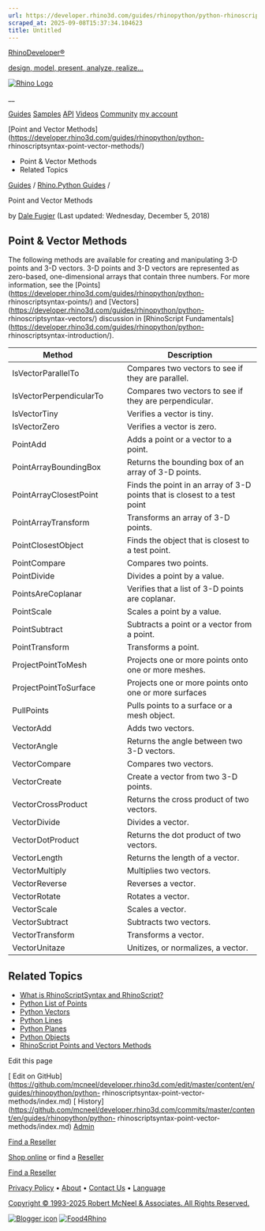 ```yaml
---
url: https://developer.rhino3d.com/guides/rhinopython/python-rhinoscriptsyntax-point-vector-methods/
scraped_at: 2025-09-08T15:37:34.104623
title: Untitled
---
```


[RhinoDeveloper®](/)

[design, model, present, analyze, realize...](/)

[![Rhino Logo](https://developer.rhino3d.com/images/rhinodevlogo.png)](/)

__

[Guides](https://developer.rhino3d.com/guides)
[Samples](https://developer.rhino3d.com/samples)
[API](https://developer.rhino3d.com/api)
[Videos](https://developer.rhino3d.com/videos)
[Community](https://discourse.mcneel.com/c/rhino-developer) [my account
](https://www.rhino3d.com/my-account/ "Manage your account, licenses, and
teams")

[Point and Vector
Methods](https://developer.rhino3d.com/guides/rhinopython/python-
rhinoscriptsyntax-point-vector-methods/)

  * Point & Vector Methods
  * Related Topics

[Guides](https://developer.rhino3d.com/en/guides/) / [Rhino.Python
Guides](https://developer.rhino3d.com/en/guides/rhinopython/) /

Point and Vector Methods

by [Dale Fugier](https://discourse.mcneel.com/u/dale/) (Last updated:
Wednesday, December 5, 2018)

## Point & Vector Methods

The following methods are available for creating and manipulating 3-D points
and 3-D vectors. 3-D points and 3-D vectors are represented as zero-based,
one-dimensional arrays that contain three numbers. For more information, see
the [Points](https://developer.rhino3d.com/guides/rhinopython/python-
rhinoscriptsyntax-points/) and
[Vectors](https://developer.rhino3d.com/guides/rhinopython/python-
rhinoscriptsyntax-vectors/) discussion in [RhinoScript
Fundamentals](https://developer.rhino3d.com/guides/rhinopython/python-
rhinoscriptsyntax-introduction/).

Method |  |  | Description  
---|---|---|---  
IsVectorParallelTo |  |  | Compares two vectors to see if they are parallel.  
IsVectorPerpendicularTo |  |  | Compares two vectors to see if they are perpendicular.  
IsVectorTiny |  |  | Verifies a vector is tiny.  
IsVectorZero |  |  | Verifies a vector is zero.  
PointAdd |  |  | Adds a point or a vector to a point.  
PointArrayBoundingBox |  |  | Returns the bounding box of an array of 3-D points.  
PointArrayClosestPoint |  |  | Finds the point in an array of 3-D points that is closest to a test point  
PointArrayTransform |  |  | Transforms an array of 3-D points.  
PointClosestObject |  |  | Finds the object that is closest to a test point.  
PointCompare |  |  | Compares two points.  
PointDivide |  |  | Divides a point by a value.  
PointsAreCoplanar |  |  | Verifies that a list of 3-D points are coplanar.  
PointScale |  |  | Scales a point by a value.  
PointSubtract |  |  | Subtracts a point or a vector from a point.  
PointTransform |  |  | Transforms a point.  
ProjectPointToMesh |  |  | Projects one or more points onto one or more meshes.  
ProjectPointToSurface |  |  | Projects one or more points onto one or more surfaces  
PullPoints |  |  | Pulls points to a surface or a mesh object.  
VectorAdd |  |  | Adds two vectors.  
VectorAngle |  |  | Returns the angle between two 3-D vectors.  
VectorCompare |  |  | Compares two vectors.  
VectorCreate |  |  | Create a vector from two 3-D points.  
VectorCrossProduct |  |  | Returns the cross product of two vectors.  
VectorDivide |  |  | Divides a vector.  
VectorDotProduct |  |  | Returns the dot product of two vectors.  
VectorLength |  |  | Returns the length of a vector.  
VectorMultiply |  |  | Multiplies two vectors.  
VectorReverse |  |  | Reverses a vector.  
VectorRotate |  |  | Rotates a vector.  
VectorScale |  |  | Scales a vector.  
VectorSubtract |  |  | Subtracts two vectors.  
VectorTransform |  |  | Transforms a vector.  
VectorUnitaze |  |  | Unitizes, or normalizes, a vector.  
  
## Related Topics

  * [What is RhinoScriptSyntax and RhinoScript?](https://developer.rhino3d.com/guides/rhinopython/what-is-rhinopython/)
  * [Python List of Points](https://developer.rhino3d.com/guides/rhinopython/python-rhinoscriptsyntax-list-points/)
  * [Python Vectors](https://developer.rhino3d.com/guides/rhinopython/python-rhinoscriptsyntax-vectors/)
  * [Python Lines](https://developer.rhino3d.com/guides/rhinopython/python-rhinoscriptsyntax-lines)
  * [Python Planes](https://developer.rhino3d.com/guides/rhinopython/python-rhinoscriptsyntax-planes)
  * [Python Objects](https://developer.rhino3d.com/guides/rhinopython/python-rhinoscriptsyntax-objects/)
  * [RhinoScript Points and Vectors Methods](https://developer.rhino3d.com/guides/rhinopython/python-rhinoscriptsyntax-point-vector-methods/)

Edit this page

[ Edit on
GitHub](https://github.com/mcneel/developer.rhino3d.com/edit/master/content/en/guides/rhinopython/python-
rhinoscriptsyntax-point-vector-methods/index.md) [
History](https://github.com/mcneel/developer.rhino3d.com/commits/master/content/en/guides/rhinopython/python-
rhinoscriptsyntax-point-vector-methods/index.md) [
Admin](https://developer.rhino3d.com/admin)

[Find a Reseller](https://www.rhino3d.com/sales)

[Shop online](https://www.rhino3d.com/store) or find a
[Reseller](https://www.rhino3d.com/sales)

[Find a Reseller](https://www.rhino3d.com/sales)

[Privacy Policy](https://www.rhino3d.com/privacy) •
[About](https://www.rhino3d.com/mcneel/about) • [Contact
Us](https://www.rhino3d.com/mcneel/contact) • [
Language](https://www.rhino3d.com/language "Change to a different region or
language")

[Copyright © 1993-2025 Robert McNeel & Associates. All Rights
Reserved.](https://www.rhino3d.com/mcneel/about)

[](https://www.facebook.com/McNeelRhinoceros/)
[](https://twitter.com/bobmcneel) [](https://www.linkedin.com/groups/75313/)
[](https://www.youtube.com/user/RhinoGuide/videos) [](https://vimeo.com/rhino)
[![Blogger
icon](https://developer.rhino3d.com/images/blogger.svg)](http://blog.rhino3d.com/)
[![Food4Rhino](https://developer.rhino3d.com/images/f4r_icon_01.svg)](https://www.food4rhino.com)


